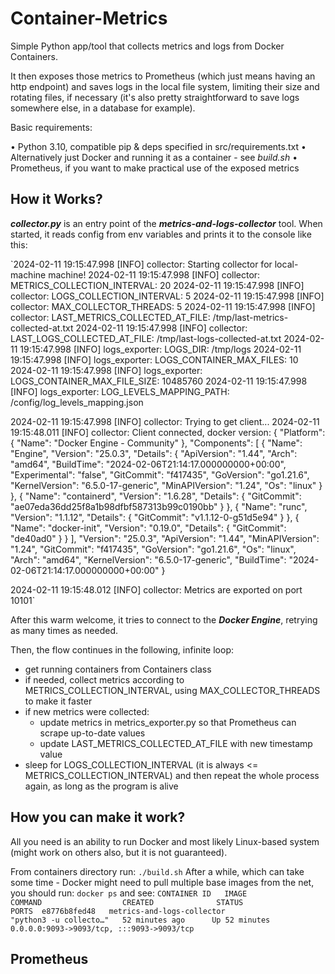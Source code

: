 # Container-Metrics
Simple Python app/tool that collects metrics and logs from Docker Containers.

It then exposes those metrics to Prometheus (which just means having an http endpoint) and saves logs in the local file system, limiting their size and rotating files, if necessary (it's also pretty straightforward to save logs somewhere else, in a database for example).

Basic requirements:

•	Python 3.10, compatible pip & deps specified in src/requirements.txt
•	Alternatively just Docker and running it as a container - see _build.sh_
•	Prometheus, if you want to make practical use of the exposed metrics

## How it Works?

_**collector.py**_ is an entry point of the _**metrics-and-logs-collector**_ tool. When started, it reads config from env variables and prints it to the console like this:

`2024-02-11 19:15:47.998 [INFO] collector: Starting collector for local-machine machine!
2024-02-11 19:15:47.998 [INFO] collector: METRICS_COLLECTION_INTERVAL: 20
2024-02-11 19:15:47.998 [INFO] collector: LOGS_COLLECTION_INTERVAL: 5
2024-02-11 19:15:47.998 [INFO] collector: MAX_COLLECTOR_THREADS: 5
2024-02-11 19:15:47.998 [INFO] collector: LAST_METRICS_COLLECTED_AT_FILE: /tmp/last-metrics-collected-at.txt
2024-02-11 19:15:47.998 [INFO] collector: LAST_LOGS_COLLECTED_AT_FILE: /tmp/last-logs-collected-at.txt
2024-02-11 19:15:47.998 [INFO] logs_exporter: LOGS_DIR: /tmp/logs
2024-02-11 19:15:47.998 [INFO] logs_exporter: LOGS_CONTAINER_MAX_FILES: 10
2024-02-11 19:15:47.998 [INFO] logs_exporter: LOGS_CONTAINER_MAX_FILE_SIZE: 10485760
2024-02-11 19:15:47.998 [INFO] logs_exporter: LOG_LEVELS_MAPPING_PATH: /config/log_levels_mapping.json

2024-02-11 19:15:47.998 [INFO] collector: Trying to get client...
2024-02-11 19:15:48.011 [INFO] collector: Client connected, docker version: {
  "Platform": {
    "Name": "Docker Engine - Community"
  },
  "Components": [
    {
      "Name": "Engine",
      "Version": "25.0.3",
      "Details": {
        "ApiVersion": "1.44",
        "Arch": "amd64",
        "BuildTime": "2024-02-06T21:14:17.000000000+00:00",
        "Experimental": "false",
        "GitCommit": "f417435",
        "GoVersion": "go1.21.6",
        "KernelVersion": "6.5.0-17-generic",
        "MinAPIVersion": "1.24",
        "Os": "linux"
      }
    },
    {
      "Name": "containerd",
      "Version": "1.6.28",
      "Details": {
        "GitCommit": "ae07eda36dd25f8a1b98dfbf587313b99c0190bb"
      }
    },
    {
      "Name": "runc",
      "Version": "1.1.12",
      "Details": {
        "GitCommit": "v1.1.12-0-g51d5e94"
      }
    },
    {
      "Name": "docker-init",
      "Version": "0.19.0",
      "Details": {
        "GitCommit": "de40ad0"
      }
    }
  ],
  "Version": "25.0.3",
  "ApiVersion": "1.44",
  "MinAPIVersion": "1.24",
  "GitCommit": "f417435",
  "GoVersion": "go1.21.6",
  "Os": "linux",
  "Arch": "amd64",
  "KernelVersion": "6.5.0-17-generic",
  "BuildTime": "2024-02-06T21:14:17.000000000+00:00"
}

2024-02-11 19:15:48.012 [INFO] collector: Metrics are exported on port 10101`

After this warm welcome, it tries to connect to the **_Docker Engine_**, retrying as many times as needed.

Then, the flow continues in the following, infinite loop:

* get running containers from Containers class
* if needed, collect metrics according to METRICS_COLLECTION_INTERVAL, using MAX_COLLECTOR_THREADS to make it faster
* if new metrics were collected:
    - update metrics in metrics_exporter.py so that Prometheus can scrape up-to-date values
    - update LAST_METRICS_COLLECTED_AT_FILE with new timestamp value
* sleep for LOGS_COLLECTION_INTERVAL (it is always <= METRICS_COLLECTION_INTERVAL) and then repeat the whole process again, as long as the program is alive
## How you can make it work?
All you need is an ability to run Docker and most likely Linux-based system (might work on others also, but it is not guaranteed).

From containers directory run:
`./build.sh`
After a while, which can take some time - Docker might need to pull multiple base images from the net, you should run:
`docker ps`
and see:
`CONTAINER ID   IMAGE             COMMAND                  CREATED              STATUS              PORTS 
e8776b8fed48   metrics-and-logs-collector                 "python3 -u collecto…"   52 minutes ago      Up 52 minutes             0.0.0.0:9093->9093/tcp, :::9093->9093/tcp`
## Prometheus
